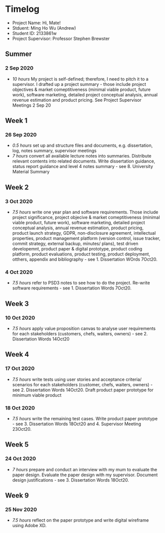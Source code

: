 # Timelog

* Project Name: Hi, Mate!
* Stduent: Ming Ho Wu (Andrew)
* Student ID: 2133861w 
* Project Supervisor: Professor Stephen Brewster


## Summer

### 2 Sep 2020

* *10 hours* My project is self-defined; therefore, I need to pitch it to a supervisor. I drafted up a project summary - those include project objectives & market comeptitiveness (minimal viable product, future work), software marketing, detailed project conceptual analysis, annual revenue estimation and product pricing. See Project Supervisor Meetings 2 Sep 20


## Week 1

### 26 Sep 2020

* *0.5 hours* set up and structure files and documents, e.g. dissertation, log, notes summary, supervisor meetings
* *7 hours* convert all available lecture notes into summaries. Distribute relevant contents into related documents. Write dissertation guidance, status report guidance and level 4 notes summary - see 8. University Material Summary



## Week 2

### 3 Oct 2020

* *7.5 hours* write one year plan and software requirements. Those include project significance, project objecive & market comeptitiveness (minimal viable product, future work), software marketing, detailed project conceptual analysis, annual revenue estimation, product pricing, product launch strategy, GDPR, non-disclosure agreement, intellectual properties, product management platform (version control, issue tracker, commit strategy, external backup, minutes/ plans), test driven developemnt, product paper & digital prototype, product coding platform, product evaluations, product testing, product deployment, otthers, appendix and bibliography - see 1. Dissertation WOrds 7Oct20.

### 4 Oct 2020

* *7.5 hours* refer to PSD3 notes to see how to do the project. Re-write software requirements - see 1. Dissertation Words 7Oct20.

## Week 3

### 10 Oct 2020

* *7.5 hours* apply value proposition canvas to analyse user requirements for each stakeholders (customers, chefs, waiters, owners) - see 2. Dissertation Words 14Oct20


## Week 4

### 17 Oct 2020

* *7.5 hours* write tests using user stories and acceptance criteria/ scenarios for each stakeholders (customer, chefs, waiters, owners) - see 2. Dissertation Words 14Oct20. Draft product paper prototype for minimum viable product

### 18 Oct 2020

* *7.5 hours* write the remaining test cases. Write product paper prototype - see 3. Dissertation Words 18Oct20 and 4. Supervisor Meeting 23Oct20.

## Week 5

### 24 Oct 2020

* *7 hours* prepare and conduct an interview with my mum to evaluate the paper design. Evaluate the paper design with my supervisor. Document design justifications - see 3. Dissertation Words 18Oct20. 

## Week 9

### 25 Nov 2020

*  *7.5 hours* reflect on the paper prototype and write digital wireframe using Adobe XD.

